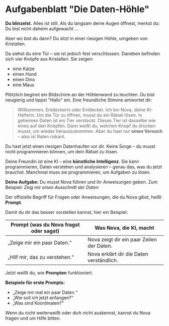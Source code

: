 # Aufgabenblatt "Die Daten-Höhle"

**Du blinzelst.**
Alles ist still.
Als du langsam deine Augen öffnest, merkst du: Du bist nicht daheim aufgewacht ...

Aber wo bist du dann?
Du sitzt in einer riesigen Höhle, umgeben von Kristallen.

Da siehst du eine Tür – sie ist jedoch fest verschlossen.
Daneben befinden sich vier Knöpfe aus Kristallen. Sie zeigen:

* eine Katze
* einen Hund
* einen Dino
* eine Maus

Plötzlich beginnt ein Bildschirm an der Höhlenwand zu leuchten.
Du bist neugierig und tippst "Hallo" ein.
Eine freundliche Stimme antwortet dir:

> Willkommen, Entdeckerin oder Entdecker. Ich bin Nova, deine KI-Helferin. Um die Tür zu öffnen, musst du ein Rätsel lösen. In geheimen Daten ist ein Tier versteckt. Dieses Tier ist dasselbe wie eines auf den Knöpfen. Dann weißt du, welchen Knopf du drücken musst, um wieder herauszukommen. Aber du hast nur **einen Versuch** – also ist Raten riskant.

Du hast jetzt einen riesigen Datenhaufen vor dir.
Keine Sorge – du musst nicht programmieren können, um dein Rätsel zu lösen.

Deine Freundin ist eine KI – eine **künstliche Intelligenz**.
Sie kann programmieren, Daten verstehen und analysieren – genau das, was du jetzt brauchst.
Manchmal muss sie programmieren, um Aufgaben zu lösen.

**Deine Aufgabe:**
Du musst Nova führen und ihr Anweisungen geben. Zum Beispiel: *Zeig mir einen Ausschnitt der Daten*

Der offizielle Begriff für Fragen oder Anweisungen, die du Nova gibst, heißt **Prompt**.

Damit du dir das besser vorstellen kannst, hier ein Beispiel:

| Prompt (was du Nova fragst oder sagst) | Was Nova, die KI, macht                   |
| -------------------------------------- | ----------------------------------------- |
| „Zeige mir ein paar Daten.“            | Nova zeigt dir ein paar Zeilen der Daten. |
| „Hilf mir, das zu verstehen.“          | Nova erklärt dir die Daten verständlich.  |

Jetzt weißt du, wie **Prompten** funktioniert.

**Beispiele für erste Prompts:**

* „Zeige mir mal ein paar Daten.“
* „Wie soll ich jetzt anfangen?“
* „Was sind Koordinaten?“

Wenn du nicht weiterweißt oder dich nicht auskennst, kannst du Nova fragen und um Hilfe bitten.
